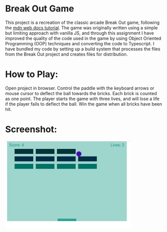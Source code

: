 # Break Out Game

This project is a recreation of the classic arcade Break Out game, following the
[mdn web docs tutorial](https://developer.mozilla.org/en-US/docs/Games/Tutorials/2D_Breakout_game_pure_JavaScript). The game was originally written using a simple but limiting approach with vanilla JS, and through this assignment I have improved the quality of the code used in the game by using Object Oriented Programming (OOP) techniques and converting the code to Typescript. I have bundled my code by setting up a build system that processes the files from the Break Out project and creates files for distribution.

# How to Play:

Open project in browser. Control the paddle with the keyboard arrows or mouse cursor to deflect the ball towards the bricks. Each brick is counted as one point. The player starts the game with three lives, and will lose a life if the player fails to deflect the ball. Win the game when all bricks have been hit. 

# Screenshot:

![Breakout Game](./breakoutgame.png)